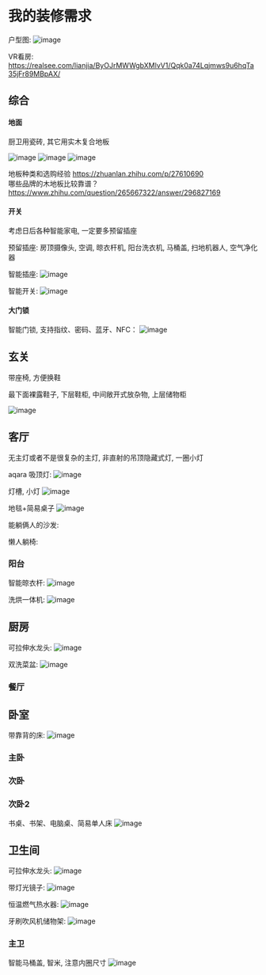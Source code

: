 # 我的装修需求

户型图:
![image](https://user-images.githubusercontent.com/6939365/115243923-02226500-a156-11eb-9a5d-47b833b888d4.png)

VR看房: <https://realsee.com/lianjia/ByOJrMWWgbXMlvV1/Qqk0a74Lqjmws9u6hqTa35jFr89MBpAX/>   

## 综合

#### 地面
厨卫用瓷砖, 其它用实木复合地板

![image](https://user-images.githubusercontent.com/6939365/115242999-0437f400-a155-11eb-8bb0-c869c84fadfc.png)
![image](https://user-images.githubusercontent.com/6939365/115243174-377a8300-a155-11eb-80c5-38b56ec2a4bb.png)
![image](https://user-images.githubusercontent.com/6939365/115243350-6abd1200-a155-11eb-9efa-d32b1ad1aa71.png)

地板种类和选购经验 <https://zhuanlan.zhihu.com/p/27610690>   
哪些品牌的木地板比较靠谱？ <https://www.zhihu.com/question/265667322/answer/296827169>

#### 开关

考虑日后各种智能家电, 一定要多预留插座

预留插座: 房顶摄像头, 空调, 晾衣杆机, 阳台洗衣机, 马桶盖, 扫地机器人, 空气净化器

智能插座:
![image](https://user-images.githubusercontent.com/6939365/115253341-de175180-a15e-11eb-94e5-e36a0ecfc4ca.png)

智能开关:
![image](https://user-images.githubusercontent.com/6939365/115253378-e8395000-a15e-11eb-83a3-4ccef32122bb.png)

#### 大门锁

智能门锁, 支持指纹、密码、蓝牙、NFC：
![image](https://user-images.githubusercontent.com/6939365/115253829-5716a900-a15f-11eb-901a-e76d92c4d508.png)


## 玄关
带座椅, 方便换鞋

最下面裸露鞋子, 下层鞋柜, 中间敞开式放杂物, 上层储物柜

![image](https://user-images.githubusercontent.com/6939365/115244557-9e4c6c00-a156-11eb-88de-1ede43c2fd93.png)

## 客厅

无主灯或者不是很复杂的主灯, 非直射的吊顶隐藏式灯, 一圈小灯

aqara 吸顶灯:
![image](https://user-images.githubusercontent.com/6939365/115254435-ede36580-a15f-11eb-9689-4f0c5b5cf280.png)


灯槽, 小灯
![image](https://user-images.githubusercontent.com/6939365/115245345-698ce480-a157-11eb-847d-f5522f882fa2.png)

地毯+简易桌子
![image](https://user-images.githubusercontent.com/6939365/115255692-1881ee00-a161-11eb-9c36-1bd772b49960.png)

能躺俩人的沙发:


懒人躺椅:


### 阳台

智能晾衣杆:
![image](https://user-images.githubusercontent.com/6939365/115254327-d0160080-a15f-11eb-96bc-df5e389d120a.png)


洗烘一体机:
![image](https://user-images.githubusercontent.com/6939365/115254368-d99f6880-a15f-11eb-909d-8ff2764ef594.png)


## 厨房

可拉伸水龙头:
![image](https://user-images.githubusercontent.com/6939365/115250674-61837380-a15c-11eb-88e0-261190764612.png)

双洗菜盆:
![image](https://user-images.githubusercontent.com/6939365/115250808-824bc900-a15c-11eb-9bcd-0661b6f46f88.png)


### 餐厅

## 卧室

带靠背的床:
![image](https://user-images.githubusercontent.com/6939365/115252644-3c900000-a15e-11eb-8118-75c1b859cc5c.png)

### 主卧

### 次卧

### 次卧2

书桌、书架、电脑桌、简易单人床
![image](https://user-images.githubusercontent.com/6939365/115254843-529ec000-a160-11eb-8923-028b2ef9f623.png)


## 卫生间

可拉伸水龙头:
![image](https://user-images.githubusercontent.com/6939365/115250468-30a33e80-a15c-11eb-8c01-749abb07382b.png)

带灯光镜子:
![image](https://user-images.githubusercontent.com/6939365/115251247-f1c1b880-a15c-11eb-95af-6ffc93fb55a1.png)

恒温燃气热水器:
![image](https://user-images.githubusercontent.com/6939365/115251859-86c4b180-a15d-11eb-8ddc-8e3b5a0c0783.png)

牙刷吹风机储物架:
![image](https://user-images.githubusercontent.com/6939365/115256050-76163a80-a161-11eb-88c4-2facdf358388.png)


### 主卫

智能马桶盖, 智米, 注意内圈尺寸
![image](https://user-images.githubusercontent.com/6939365/115252061-b5db2300-a15d-11eb-8e68-5986afd012c4.png)

